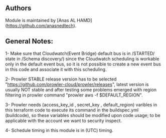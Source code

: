 ## Authors
Module is maintained by [Anas AL HAMD] (https://github.com/anasnedtech).

## General Notes:
1- Make sure that Cloudwatch(Event Bridge) default bus is in /STARTED/ state in /Schema discovery/)
since the Cloudwatch scheduling is workable only in the default event bus, so it is not possible
to create a new event bus in this code and associate it with this scheduling.

2- Prowler STABLE release version has to be selected "https://github.com/prowler-cloud/prowler/releases", latest version is usually NOT stable and after testing some problems emerged with region filtering in prowler command "prowler aws -f $DEFAULT_REGION".

3- Prowler needs (access_key_id , secret_key , default_region) varibles in this terraform code to execute its command in the buildspec.yml (buildcode), so these variables should be modified upon code usage; to be applicable with the account we want to security inspect.

4- Schedule timing in this module is in (UTC) timing.
